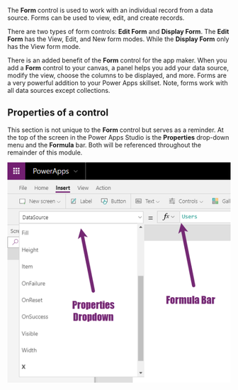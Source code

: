 The **Form** control is used to work with an individual record
from a data source. Forms can be used to view, edit, and create records.

There are two types of form controls: **Edit Form** and **Display Form**. 
The **Edit Form** has the View, Edit, and New form modes. While
the **Display Form** only has the View form mode.

There is an added benefit of the **Form** control for the app maker.
When you add a **Form** control to your canvas, a panel helps you
add your data source, modify the view, choose the columns to be
displayed, and more. Forms are a very powerful addition to your
Power Apps skillset. Note, forms work with all data sources except collections.

Properties of a control
-----------------------

This section is not unique to the **Form** control but serves as a
reminder. At the top of the screen in the Power Apps Studio is the
**Properties** drop-down menu and the **Formula** bar. Both will be referenced
throughout the remainder of this module.

![Properties Down](../media/PropertiesDown.png)